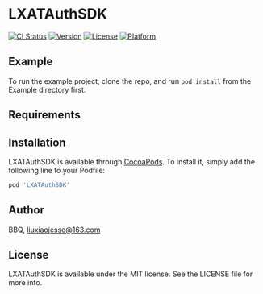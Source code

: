 # LXATAuthSDK

[![CI Status](https://img.shields.io/travis/BBQ/LXATAuthSDK.svg?style=flat)](https://travis-ci.org/BBQ/LXATAuthSDK)
[![Version](https://img.shields.io/cocoapods/v/LXATAuthSDK.svg?style=flat)](https://cocoapods.org/pods/LXATAuthSDK)
[![License](https://img.shields.io/cocoapods/l/LXATAuthSDK.svg?style=flat)](https://cocoapods.org/pods/LXATAuthSDK)
[![Platform](https://img.shields.io/cocoapods/p/LXATAuthSDK.svg?style=flat)](https://cocoapods.org/pods/LXATAuthSDK)

## Example

To run the example project, clone the repo, and run `pod install` from the Example directory first.

## Requirements

## Installation

LXATAuthSDK is available through [CocoaPods](https://cocoapods.org). To install
it, simply add the following line to your Podfile:

```ruby
pod 'LXATAuthSDK'
```

## Author

BBQ, liuxiaojesse@163.com

## License

LXATAuthSDK is available under the MIT license. See the LICENSE file for more info.
